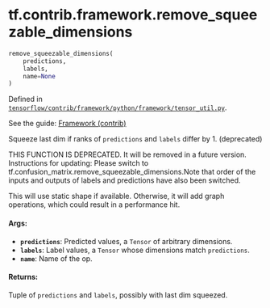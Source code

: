 <div itemscope itemtype="http://developers.google.com/ReferenceObject">
<meta itemprop="name" content="tf.contrib.framework.remove_squeezable_dimensions" />
</div>

# tf.contrib.framework.remove_squeezable_dimensions

``` python
remove_squeezable_dimensions(
    predictions,
    labels,
    name=None
)
```



Defined in [`tensorflow/contrib/framework/python/framework/tensor_util.py`](https://www.tensorflow.org/code/tensorflow/contrib/framework/python/framework/tensor_util.py).

See the guide: [Framework (contrib)](../../../../../api_guides/python/contrib.framework.md)

Squeeze last dim if ranks of `predictions` and `labels` differ by 1. (deprecated)

THIS FUNCTION IS DEPRECATED. It will be removed in a future version.
Instructions for updating:
Please switch to tf.confusion_matrix.remove_squeezable_dimensions.Note that order of the inputs and outputs of labels and predictions have also been switched.

This will use static shape if available. Otherwise, it will add graph
operations, which could result in a performance hit.

#### Args:

* <b>`predictions`</b>: Predicted values, a `Tensor` of arbitrary dimensions.
* <b>`labels`</b>: Label values, a `Tensor` whose dimensions match `predictions`.
* <b>`name`</b>: Name of the op.


#### Returns:

Tuple of `predictions` and `labels`, possibly with last dim squeezed.